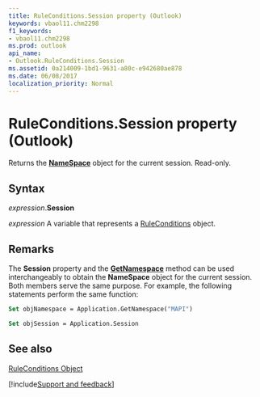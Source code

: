 ```yaml
---
title: RuleConditions.Session property (Outlook)
keywords: vbaol11.chm2298
f1_keywords:
- vbaol11.chm2298
ms.prod: outlook
api_name:
- Outlook.RuleConditions.Session
ms.assetid: 0a214009-1bd1-9631-a80c-e942680ae878
ms.date: 06/08/2017
localization_priority: Normal
---
```



# RuleConditions.Session property (Outlook)

Returns the  **[NameSpace](Outlook.NameSpace.md)** object for the current session. Read-only.


## Syntax

_expression_.**Session**

_expression_ A variable that represents a [RuleConditions](Outlook.RuleConditions.md) object.


## Remarks

The  **Session** property and the **[GetNamespace](Outlook.Application.GetNamespace.md)** method can be used interchangeably to obtain the **NameSpace** object for the current session. Both members serve the same purpose. For example, the following statements perform the same function:


```vb
Set objNamespace = Application.GetNamespace("MAPI") 
```


```vb
Set objSession = Application.Session
```


## See also


[RuleConditions Object](Outlook.RuleConditions.md)

[!include[Support and feedback](~/includes/feedback-boilerplate.md)]